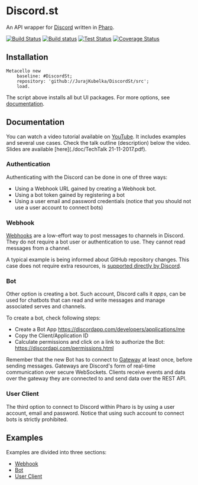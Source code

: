 # Discord.st

An API wrapper for [Discord](https://discordapp.com) written in [Pharo](http://pharo.org).

[![Build Status](https://travis-ci.org/JurajKubelka/DiscordSt.svg?branch=master)](https://travis-ci.org/JurajKubelka/DiscordSt)
[![Build status](https://ci.appveyor.com/api/projects/status/enr9dgwos8ke340m/branch/master?svg=true)](https://ci.appveyor.com/project/JurajKubelka/discordst/branch/master)
[![Test Status](https://api.bob-bench.org/v1/badgeByUrl?branch=master&hosting=github&ci=travis-ci&repo=JurajKubelka%2FDiscordSt)](https://bob-bench.org/r/gh/JurajKubelka/DiscordSt)
[![Coverage Status](https://coveralls.io/repos/github/JurajKubelka/DiscordSt/badge.svg?branch=master)](https://coveralls.io/github/JurajKubelka/DiscordSt?branch=master)

## Installation

```Smalltalk
Metacello new
    baseline: #DiscordSt;
    repository: 'github://JurajKubelka/DiscordSt/src';
    load.
```

The script above installs all but UI packages. For more options, see [documentation](doc/Installation.md).

## Documentation

You can watch a video tutorial available on
[YouTube](https://www.youtube.com/watch?v=33kXsOiP6wA). It includes
examples and several use cases. Check the talk outline (description) below the video. Slides are available [here](./doc/TechTalk 21-11-2017.pdf).

### Authentication

Authenticating with the Discord can be done in one of three ways:

- Using a Webhook URL gained by creating a Webhook bot.
- Using a bot token gained by registering a bot
- Using a user email and password credentials (notice that you should
not use a user account to connect bots)

### Webhook

[Webhooks](https://discordapp.com/developers/docs/resources/webhook#webhook-resource)
are a low-effort way to post messages to channels in Discord. They do
not require a bot user or authentication to use. They cannot read
messages from a channel.

A typical example is being informed about GitHub repository
changes. This case does not require extra resources, is [supported
directly by Discord](https://gist.github.com/jagrosh/5b1761213e33fc5b54ec7f6379034a22).

### Bot

Other option is creating a bot. Such account, Discord calls it *apps*,
can be used for chatbots that can read and write messages and manage
associated serves and channels.

To create a bot, check following steps:
- Create a Bot App https://discordapp.com/developers/applications/me
- Copy the Client/Application ID
- Calculate permissions and click on a link to authorize the Bot: https://discordapi.com/permissions.html

Remember that the new Bot has to connect to
[Gateway](https://discordapp.com/developers/docs/topics/gateway) at
least once, before sending messages. Gateways are Discord's form of
real-time communication over secure WebSockets. Clients receive
events and data over the gateway they are connected to and send data
over the REST API.

### User Client

The third option to connect to Discord within Pharo is by using a user
account, email and password. Notice that using such account to connect
bots is strictly prohibited.

## Examples

Examples are divided into three sections:

- [Webhook](doc/Webhook.md)
- [Bot](doc/Bot.md)
- [User Client](doc/UserClient.md)
